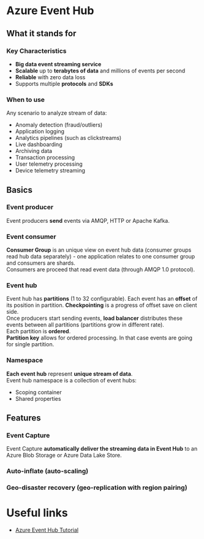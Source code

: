 # Azure Event Hub

## What it stands for
### Key Characteristics
- **Big data event streaming service**
- **Scalable** up to **terabytes of data** and millions of events per second
- **Reliable** with zero data loss
- Supports multiple **protocols** and **SDKs**

### When to use
Any scenario to analyze stream of data:
- Anomaly detection (fraud/outliers)
- Application logging
- Analytics pipelines (such as clickstreams)
- Live dashboarding
- Archiving data
- Transaction processing
- User telemetry processing
- Device telemetry streaming

## Basics
### Event producer
Event producers **send** events via AMQP, HTTP or Apache Kafka.

### Event consumer
**Consumer Group** is an unique view on event hub data (consumer groups read hub data separately) - one application relates to one consumer group and consumers are shards.  
Consumers are proceed that read event data (through AMQP 1.0 protocol).

### Event hub
Event hub has **partitions** (1 to 32 configurable). Each event has an **offset** of its position in partition. 
**Checkpointing** is a progress of offset save on client side.  
Once producers start sending events, **load balancer** distributes these events between all partitions (partitions grow in different rate).  
Each partition is **ordered**.  
**Partition key** allows for ordered processing. In that case events are going for single partition.  

### Namespace
**Each event hub** represent **unique stream of data**.  
Event hub namespace is a collection of event hubs:
- Scoping container
- Shared properties

## Features
### Event Capture
Event Capture **automatically deliver the streaming data in Event Hub** to an Azure Blob Storage or Azure Data Lake Store.  
### Auto-inflate (auto-scaling)
### Geo-disaster recovery (geo-replication with region pairing) 

# Useful links
- [Azure Event Hub Tutorial](https://youtu.be/Dc3P27BsK3E)